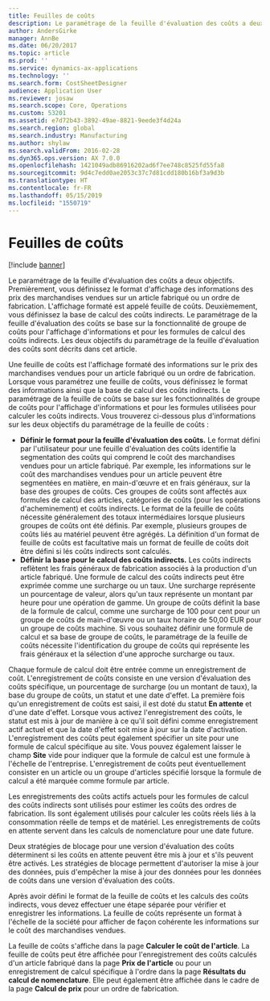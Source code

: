 ```yaml
---
title: Feuilles de coûts
description: Le paramétrage de la feuille d'évaluation des coûts a deux objectifs. Premièrement, vous définissez le format d'affichage des informations des prix des marchandises vendues sur un article fabriqué ou un ordre de fabrication. L'affichage formaté est appelé feuille de coûts. Deuxièmement, vous définissez la base de calcul des coûts indirects. Le paramétrage de la feuille d'évaluation des coûts se base sur la fonctionnalité de groupe de coûts pour l'affichage d'informations et pour les formules de calcul des coûts indirects. Les deux objectifs du paramétrage de la feuille d'évaluation des coûts sont décrits dans cet article.
author: AndersGirke
manager: AnnBe
ms.date: 06/20/2017
ms.topic: article
ms.prod: ''
ms.service: dynamics-ax-applications
ms.technology: ''
ms.search.form: CostSheetDesigner
audience: Application User
ms.reviewer: josaw
ms.search.scope: Core, Operations
ms.custom: 53201
ms.assetid: e7d72b43-3892-49ae-8821-9eede3f4d24a
ms.search.region: global
ms.search.industry: Manufacturing
ms.author: shylaw
ms.search.validFrom: 2016-02-28
ms.dyn365.ops.version: AX 7.0.0
ms.openlocfilehash: 1421049adb86916202ad6f7ee748c8525fd55fa8
ms.sourcegitcommit: 9d4c7edd0ae2053c37c7d81cdd180b16bf3a9d3b
ms.translationtype: HT
ms.contentlocale: fr-FR
ms.lasthandoff: 05/15/2019
ms.locfileid: "1550719"
---
```

# <a name="costing-sheets"></a>Feuilles de coûts

[!include [banner](../includes/banner.md)]

Le paramétrage de la feuille d'évaluation des coûts a deux objectifs. Premièrement, vous définissez le format d'affichage des informations des prix des marchandises vendues sur un article fabriqué ou un ordre de fabrication. L'affichage formaté est appelé feuille de coûts. Deuxièmement, vous définissez la base de calcul des coûts indirects. Le paramétrage de la feuille d'évaluation des coûts se base sur la fonctionnalité de groupe de coûts pour l'affichage d'informations et pour les formules de calcul des coûts indirects. Les deux objectifs du paramétrage de la feuille d'évaluation des coûts sont décrits dans cet article. 

Une feuille de coûts est l'affichage formaté des informations sur le prix des marchandises vendues pour un article fabriqué ou un ordre de fabrication. Lorsque vous paramétrez une feuille de coûts, vous définissez le format des informations ainsi que la base de calcul des coûts indirects. Le paramétrage de la feuille de coûts se base sur les fonctionnalités de groupe de coûts pour l'affichage d'informations et pour les formules utilisées pour calculer les coûts indirects. Vous trouverez ci-dessous plus d'informations sur les deux objectifs du paramétrage de la feuille de coûts :
-   **Définir le format pour la feuille d'évaluation des coûts.** Le format défini par l'utilisateur pour une feuille d'évaluation des coûts identifie la segmentation des coûts qui comprend le coût des marchandises vendues pour un article fabriqué. Par exemple, les informations sur le coût des marchandises vendues pour un article peuvent être segmentées en matière, en main-d'œuvre et en frais généraux, sur la base des groupes de coûts. Ces groupes de coûts sont affectés aux formules de calcul des articles, catégories de coûts (pour les opérations d'acheminement) et coûts indirects. Le format de la feuille de coûts nécessite généralement des totaux intermédiaires lorsque plusieurs groupes de coûts ont été définis. Par exemple, plusieurs groupes de coûts liés au matériel peuvent être agrégés. La définition d'un format de feuille de coûts est facultative mais un format de feuille de coûts doit être défini si lés coûts indirects sont calculés.
-   **Définir la base pour le calcul des coûts indirects.** Les coûts indirects reflètent les frais généraux de fabrication associés à la production d'un article fabriqué. Une formule de calcul des coûts indirects peut être exprimée comme une surcharge ou un taux. Une surcharge représente un pourcentage de valeur, alors qu'un taux représente un montant par heure pour une opération de gamme. Un groupe de coûts définit la base de la formule de calcul, comme une surcharge de 100 pour cent pour un groupe de coûts de main-d'œuvre ou un taux horaire de 50,00 EUR pour un groupe de coûts machine. Si vous souhaitez définir une formule de calcul et sa base de groupe de coûts, le paramétrage de la feuille de coûts nécessite l'identification du groupe de coûts qui représente les frais généraux et la sélection d'une approche surcharge ou taux.

Chaque formule de calcul doit être entrée comme un enregistrement de coût. L'enregistrement de coûts consiste en une version d'évaluation des coûts spécifique, un pourcentage de surcharge (ou un montant de taux), la base du groupe de coûts, un statut et une date d'effet. La première fois qu'un enregistrement de coûts est saisi, il est doté du statut **En attente** et d'une date d'effet. Lorsque vous activez l'enregistrement des coûts, le statut est mis à jour de manière à ce qu'il soit défini comme enregistrement actif actuel et que la date d'effet soit mise à jour sur la date d'activation. L'enregistrement des coûts peut également spécifier un site pour une formule de calcul spécifique au site. Vous pouvez également laisser le champ **Site** vide pour indiquer que la formule de calcul est une formule à l'échelle de l'entreprise. L'enregistrement de coûts peut éventuellement consister en un article ou un groupe d'articles spécifié lorsque la formule de calcul a été marquée comme formule par article. 

Les enregistrements des coûts actifs actuels pour les formules de calcul des coûts indirects sont utilisés pour estimer les coûts des ordres de fabrication. Ils sont également utilisés pour calculer les coûts réels liés à la consommation réelle de temps et de matériel. Les enregistrements de coûts en attente servent dans les calculs de nomenclature pour une date future. 

Deux stratégies de blocage pour une version d'évaluation des coûts déterminent si les coûts en attente peuvent être mis à jour et s'ils peuvent être activés. Les stratégies de blocage permettent d'autoriser la mise à jour des données, puis d'empêcher la mise à jour des données pour les données de coûts dans une version d'évaluation des coûts. 

Après avoir défini le format de la feuille de coûts et les calculs des coûts indirects, vous devez effectuer une étape séparée pour vérifier et enregistrer les informations. La feuille de coûts représente un format à l'échelle de la société pour afficher de façon cohérente les informations sur le coût des marchandises vendues. 

La feuille de coûts s'affiche dans la page **Calculer le coût de l'article**. La feuille de coûts peut être affichée pour l'enregistrement des coûts calculés d'un article fabriqué dans la page **Prix de l'article** ou pour un enregistrement de calcul spécifique à l'ordre dans la page **Résultats du calcul de nomenclature**. Elle peut également être affichée dans le cadre de la page **Calcul de prix** pour un ordre de fabrication.





